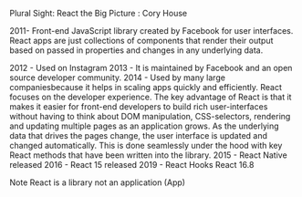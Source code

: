Plural Sight: React the Big Picture : Cory House

2011- Front-end JavaScript library created by Facebook for user interfaces.
React apps are just collections of components that render their output based on passed in properties and changes in any underlying data.

2012 - Used on Instagram
2013 - It is maintained by Facebook and an open source developer community.
2014 - Used by many large companiesbecause it helps in scaling apps quickly and efficiently. React focuses on the developer experience. The key advantage of React is that it makes it easier for front-end developers to build rich user-interfaces without having to think about DOM manipulation, CSS-selectors, rendering and updating multiple pages as an application grows. As the underlying data that drives the pages change, the user interface is updated and changed automatically. This is done seamlessly under the hood with key React methods that have been written into the library.
2015 - React Native released
2016 - React 15 released
2019 - React Hooks React 16.8

Note React is a library not an application (App)
